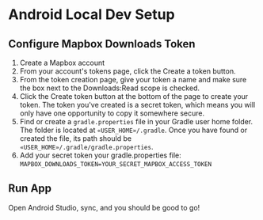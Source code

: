 # Android Local Dev Setup

## Configure Mapbox Downloads Token
1. Create a Mapbox account
2. From your account's tokens page, click the Create a token button.
3. From the token creation page, give your token a name and make sure the box next to the Downloads:Read scope is checked.
4. Click the Create token button at the bottom of the page to create your token. The token you've created is a secret token, which means you will only have one opportunity to copy it somewhere secure.
5. Find or create a `gradle.properties` file in your Gradle user home folder. The folder is located at `«USER_HOME»/.gradle`. Once you have found or created the file, its path should be `«USER_HOME»/.gradle/gradle.properties`.
6. Add your secret token your gradle.properties file: `MAPBOX_DOWNLOADS_TOKEN=YOUR_SECRET_MAPBOX_ACCESS_TOKEN`

## Run App
Open Android Studio, sync, and you should be good to go!

